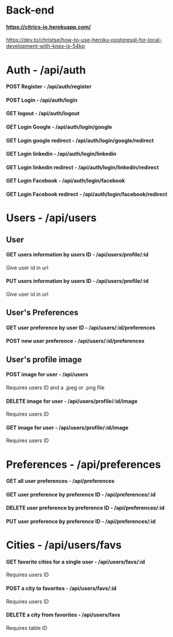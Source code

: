 # Back-end

#### https://citrics-io.herokuapp.com/

https://dev.to/christse/how-to-use-heroku-postgresql-for-local-development-with-knex-js-54kp

# Auth - /api/auth
#### POST Register  - /api/auth/register
#### POST Login - /api/auth/login
#### GET logout - /api/auth/logout
#### GET Login Google - /api/auth/login/google
#### GET Login google redirect - /api/auth/login/google/redirect
#### GET Login linkedin - /api/auth/login/linkedin
#### GET Login linkedin redirect - /api/auth/login/linkedin/redirect
#### GET Login Facebook - /api/auth/login/facebook
#### GET Login Facebook redirect - /api/auth/login/facebook/redirect


# Users - /api/users 
## User 
#### GET users information by users ID - /api/users/profile/:id
Give user id in url
#### PUT users information by users ID - /api/users/profile/:id
Give user id in url


## User's Preferences 
#### GET user preference by user ID - /api/users/:id/preferences
#### POST new user preference  - /api/users/:id/preferences

## User's profile image
#### POST image for user  - /api/users
Requires users ID and a .jpeg or .png file
#### DELETE image for user - /api/users/profile/:id/image
Requires users ID 
#### GET image for user - /api/users/profile/:id/image
Requires users ID


# Preferences - /api/preferences 
#### GET all user preferences - /api/preferences
#### GET user preference by preference ID - /api/preferences/:id
#### DELETE user preference by preference ID  - /api/preferences/:id
#### PUT user preference by preference ID  - /api/preferences/:id


# Cities - /api/users/favs 
#### GET favorite cities for a single user - /api/users/favs/:id
Requires users ID

#### POST a city to favorites - /api/users/favs/:id
Requires users ID

#### DELETE a city from favorites - /api/users/favs
Requires table ID
